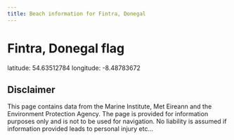 ```yaml
---
title: Beach information for Fintra, Donegal
---
```

# Fintra, Donegal <span class="material-icons blue-flag">flag</span>

<div class="location-info">latitude: 54.63512784 longitude: -8.48783672</div>
<div class="met-eireann-warnings"></div>
<div></div>

## Disclaimer

This page contains data from the Marine Institute, 
Met Eireann and the Environment Protection Agency. The page is provided for
information purposes only and is not to be used for navigation. No liability 
is assumed if information provided leads to personal injury etc...